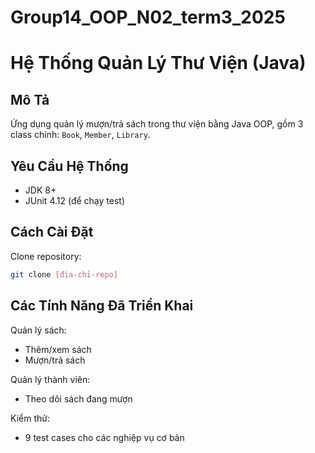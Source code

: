 # Group14_OOP_N02_term3_2025
# Hệ Thống Quản Lý Thư Viện (Java)

## Mô Tả
Ứng dụng quản lý mượn/trả sách trong thư viện bằng Java OOP, gồm 3 class chính: `Book`, `Member`, `Library`.

## Yêu Cầu Hệ Thống
- JDK 8+
- JUnit 4.12 (để chạy test)

## Cách Cài Đặt
Clone repository:
```bash
git clone [địa-chỉ-repo]
```
## Các Tính Năng Đã Triển Khai
Quản lý sách:  
- Thêm/xem sách  
- Mượn/trả sách  

Quản lý thành viên:  
- Theo dõi sách đang mượn  

Kiểm thử:  
- 9 test cases cho các nghiệp vụ cơ bản